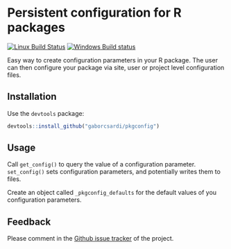 
# Persistent configuration for R packages

[![Linux Build Status](https://travis-ci.org/gaborcsardi/pkgconfig.svg?branch=master)](https://travis-ci.org/gaborcsardi/pkgconfig)
[![Windows Build status](https://ci.appveyor.com/api/projects/status/github/gaborcsardi/pkgconfig?svg=true)](https://ci.appveyor.com/project/gaborcsardi/pkgconfig)


Easy way to create configuration parameters in your R package. The user can
then configure your package via site, user or project level configuration
files.

## Installation

Use the `devtools` package:

```r
devtools::install_github("gaborcsardi/pkgconfig")
```

## Usage

Call `get_config()` to query the value of a configuration parameter.
`set_config()` sets configuration parameters, and potentially writes
them to files.

Create an object called `_pkgconfig_defaults` for the default values
of you configuration parameters.

## Feedback

Please comment in the
[Github issue tracker](https://github.com/gaborcsardi/pkgconfig/issues)
of the project.
